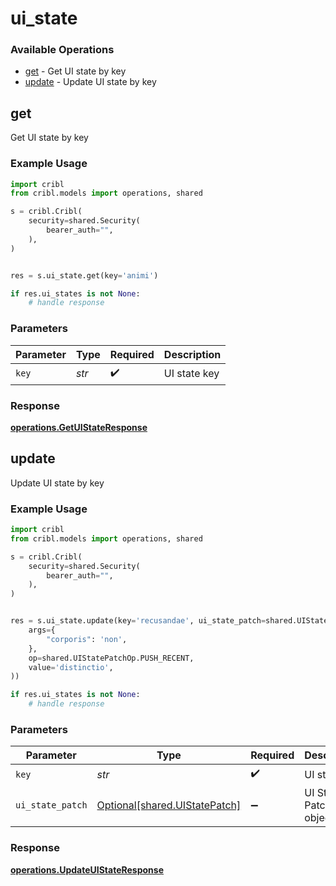 # ui_state

### Available Operations

* [get](#get) - Get UI state by key
* [update](#update) - Update UI state by key

## get

Get UI state by key

### Example Usage

```python
import cribl
from cribl.models import operations, shared

s = cribl.Cribl(
    security=shared.Security(
        bearer_auth="",
    ),
)


res = s.ui_state.get(key='animi')

if res.ui_states is not None:
    # handle response
```

### Parameters

| Parameter          | Type               | Required           | Description        |
| ------------------ | ------------------ | ------------------ | ------------------ |
| `key`              | *str*              | :heavy_check_mark: | UI state key       |


### Response

**[operations.GetUIStateResponse](../../models/operations/getuistateresponse.md)**


## update

Update UI state by key

### Example Usage

```python
import cribl
from cribl.models import operations, shared

s = cribl.Cribl(
    security=shared.Security(
        bearer_auth="",
    ),
)


res = s.ui_state.update(key='recusandae', ui_state_patch=shared.UIStatePatch(
    args={
        "corporis": 'non',
    },
    op=shared.UIStatePatchOp.PUSH_RECENT,
    value='distinctio',
))

if res.ui_states is not None:
    # handle response
```

### Parameters

| Parameter                                                            | Type                                                                 | Required                                                             | Description                                                          |
| -------------------------------------------------------------------- | -------------------------------------------------------------------- | -------------------------------------------------------------------- | -------------------------------------------------------------------- |
| `key`                                                                | *str*                                                                | :heavy_check_mark:                                                   | UI state key                                                         |
| `ui_state_patch`                                                     | [Optional[shared.UIStatePatch]](../../models/shared/uistatepatch.md) | :heavy_minus_sign:                                                   | UI State Patch object                                                |


### Response

**[operations.UpdateUIStateResponse](../../models/operations/updateuistateresponse.md)**

